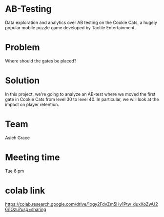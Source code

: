 # AB-Testing
Data exploration and analytics over AB testing on the Cookie Cats, a hugely popular mobile puzzle game developed by Tactile Entertainment. 
# Problem
Where should the gates be placed?
# Solution
In this project, we're going to analyze an AB-test where we moved the first gate in Cookie Cats from level 30 to level 40. In particular, we will look at the impact on player retention.
# Team
Asieh 
Grace
# Meeting time 
Tue 6 pm
# colab link
https://colab.research.google.com/drive/1ogy2FdvZm5Hy1Ptw_duxXoZwU26i1Ozu?usp=sharing
